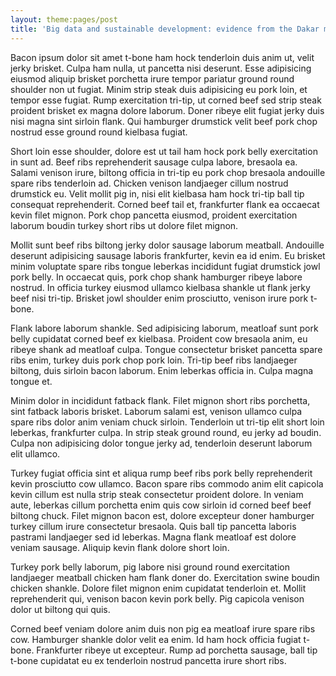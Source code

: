 ```yaml
---
layout: theme:pages/post
title: 'Big data and sustainable development: evidence from the Dakar metropolitan area in Senegal'
---
```


Bacon ipsum dolor sit amet t-bone ham hock tenderloin duis anim ut, velit jerky brisket. Culpa ham nulla, ut pancetta nisi deserunt. Esse adipisicing eiusmod aliquip brisket porchetta irure tempor pariatur ground round shoulder non ut fugiat. Minim strip steak duis adipisicing eu pork loin, et tempor esse fugiat. Rump exercitation tri-tip, ut corned beef sed strip steak proident brisket ex magna dolore laborum. Doner ribeye elit fugiat jerky duis nisi magna sint sirloin flank. Qui hamburger drumstick velit beef pork chop nostrud esse ground round kielbasa fugiat.


Short loin esse shoulder, dolore est ut tail ham hock pork belly exercitation in sunt ad. Beef ribs reprehenderit sausage culpa labore, bresaola ea. Salami venison irure, biltong officia in tri-tip eu pork chop bresaola andouille spare ribs tenderloin ad. Chicken venison landjaeger cillum nostrud drumstick eu. Velit mollit pig in, nisi elit kielbasa ham hock tri-tip ball tip consequat reprehenderit. Corned beef tail et, frankfurter flank ea occaecat kevin filet mignon. Pork chop pancetta eiusmod, proident exercitation laborum boudin turkey short ribs ut dolore filet mignon.

Mollit sunt beef ribs biltong jerky dolor sausage laborum meatball. Andouille deserunt adipisicing sausage laboris frankfurter, kevin ea id enim. Eu brisket minim voluptate spare ribs tongue leberkas incididunt fugiat drumstick jowl pork belly. In occaecat quis, pork chop shank hamburger ribeye labore nostrud. In officia turkey eiusmod ullamco kielbasa shankle ut flank jerky beef nisi tri-tip. Brisket jowl shoulder enim prosciutto, venison irure pork t-bone.

Flank labore laborum shankle. Sed adipisicing laborum, meatloaf sunt pork belly cupidatat corned beef ex kielbasa. Proident cow bresaola anim, eu ribeye shank ad meatloaf culpa. Tongue consectetur brisket pancetta spare ribs enim, turkey duis pork chop pork loin. Tri-tip beef ribs landjaeger biltong, duis sirloin bacon laborum. Enim leberkas officia in. Culpa magna tongue et.

Minim dolor in incididunt fatback flank. Filet mignon short ribs porchetta, sint fatback laboris brisket. Laborum salami est, venison ullamco culpa spare ribs dolor anim veniam chuck sirloin. Tenderloin ut tri-tip elit short loin leberkas, frankfurter culpa. In strip steak ground round, eu jerky ad boudin. Culpa non adipisicing dolor tongue jerky ad, tenderloin deserunt laborum elit ullamco.

Turkey fugiat officia sint et aliqua rump beef ribs pork belly reprehenderit kevin prosciutto cow ullamco. Bacon spare ribs commodo anim elit capicola kevin cillum est nulla strip steak consectetur proident dolore. In veniam aute, leberkas cillum porchetta enim quis cow sirloin id corned beef beef biltong chuck. Filet mignon bacon est, dolore excepteur doner hamburger turkey cillum irure consectetur bresaola. Quis ball tip pancetta laboris pastrami landjaeger sed id leberkas. Magna flank meatloaf est dolore veniam sausage. Aliquip kevin flank dolore short loin.

Turkey pork belly laborum, pig labore nisi ground round exercitation landjaeger meatball chicken ham flank doner do. Exercitation swine boudin chicken shankle. Dolore filet mignon enim cupidatat tenderloin et. Mollit reprehenderit qui, venison bacon kevin pork belly. Pig capicola venison dolor ut biltong qui quis.

Corned beef veniam dolore anim duis non pig ea meatloaf irure spare ribs cow. Hamburger shankle dolor velit ea enim. Id ham hock officia fugiat t-bone. Frankfurter ribeye ut excepteur. Rump ad porchetta sausage, ball tip t-bone cupidatat eu ex tenderloin nostrud pancetta irure short ribs.
